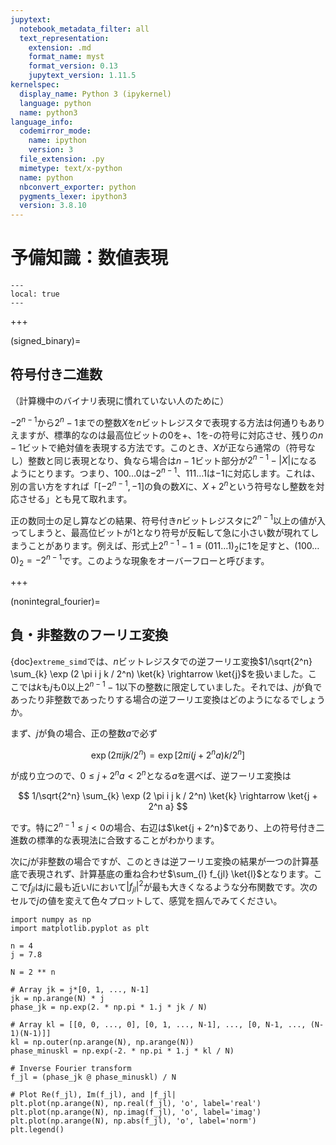 ```yaml
---
jupytext:
  notebook_metadata_filter: all
  text_representation:
    extension: .md
    format_name: myst
    format_version: 0.13
    jupytext_version: 1.11.5
kernelspec:
  display_name: Python 3 (ipykernel)
  language: python
  name: python3
language_info:
  codemirror_mode:
    name: ipython
    version: 3
  file_extension: .py
  mimetype: text/x-python
  name: python
  nbconvert_exporter: python
  pygments_lexer: ipython3
  version: 3.8.10
---
```


# 予備知識：数値表現

```{contents} 目次
---
local: true
---
```

$\newcommand{\ket}[1]{|#1\rangle}$

+++

(signed_binary)=
## 符号付き二進数

（計算機中のバイナリ表現に慣れていない人のために）

$-2^{n-1}$から$2^{n}-1$までの整数$X$を$n$ビットレジスタで表現する方法は何通りもありえますが、標準的なのは最高位ビットの0を+、1を-の符号に対応させ、残りの$n-1$ビットで絶対値を表現する方法です。このとき、$X$が正なら通常の（符号なし）整数と同じ表現となり、負なら場合は$n-1$ビット部分が$2^{n-1} - |X|$になるようにとります。つまり、$100 \dots 0$は$-2^{n-1}$、$111 \dots 1$は$-1$に対応します。これは、別の言い方をすれば「$[-2^{n-1}, -1]$の負の数$X$に、$X + 2^n$という符号なし整数を対応させる」とも見て取れます。

正の数同士の足し算などの結果、符号付き$n$ビットレジスタに$2^{n-1}$以上の値が入ってしまうと、最高位ビットが1となり符号が反転して急に小さい数が現れてしまうことがあります。例えば、形式上$2^{n-1} - 1 = (011 \dots 1)_2$に1を足すと、$(100 \dots 0)_2 = -2^{n-1}$です。このような現象をオーバーフローと呼びます。

+++

(nonintegral_fourier)=
## 負・非整数のフーリエ変換

{doc}`extreme_simd`では、$n$ビットレジスタでの逆フーリエ変換$1/\sqrt{2^n} \sum_{k} \exp (2 \pi i j k / 2^n) \ket{k} \rightarrow \ket{j}$を扱いました。ここでは$k$も$j$も$0$以上$2^{n-1}-1$以下の整数に限定していました。それでは、$j$が負であったり非整数であったりする場合の逆フーリエ変換はどのようになるでしょうか。

まず、$j$が負の場合、正の整数$a$で必ず

$$
\exp (2 \pi i j k / 2^n) = \exp [2 \pi i (j + 2^n a) k / 2^n]
$$

が成り立つので、$0 \leq j + 2^n a < 2^n$となる$a$を選べば、逆フーリエ変換は

$$
1/\sqrt{2^n} \sum_{k} \exp (2 \pi i j k / 2^n) \ket{k} \rightarrow \ket{j + 2^n a}
$$

です。特に$2^{n-1} \leq j < 0$の場合、右辺は$\ket{j + 2^n}$であり、上の符号付き二進数の標準的な表現法に合致することがわかります。

次に$j$が非整数の場合ですが、このときは逆フーリエ変換の結果が一つの計算基底で表現されず、計算基底の重ね合わせ$\sum_{l} f_{jl} \ket{l}$となります。ここで$f_{jl}$は$j$に最も近い$l$において$|f_{jl}|^2$が最も大きくなるような分布関数です。次のセルで$j$の値を変えて色々プロットして、感覚を掴んでみてください。

```{code-cell} ipython3
import numpy as np
import matplotlib.pyplot as plt

n = 4
j = 7.8

N = 2 ** n

# Array jk = j*[0, 1, ..., N-1]
jk = np.arange(N) * j
phase_jk = np.exp(2. * np.pi * 1.j * jk / N)

# Array kl = [[0, 0, ..., 0], [0, 1, ..., N-1], ..., [0, N-1, ..., (N-1)(N-1)]]
kl = np.outer(np.arange(N), np.arange(N))
phase_minuskl = np.exp(-2. * np.pi * 1.j * kl / N)

# Inverse Fourier transform
f_jl = (phase_jk @ phase_minuskl) / N

# Plot Re(f_jl), Im(f_jl), and |f_jl|
plt.plot(np.arange(N), np.real(f_jl), 'o', label='real')
plt.plot(np.arange(N), np.imag(f_jl), 'o', label='imag')
plt.plot(np.arange(N), np.abs(f_jl), 'o', label='norm')
plt.legend()
```
